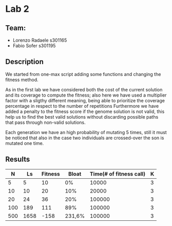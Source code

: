 # Lab 2
## Team: 
- Lorenzo Radaele s301165
- Fabio Sofer s301195

## Description
We started from one-max script adding some functions and changing the fitness method.

As in the first lab we have considered both the cost of the current solution and its coverage to compute the fitness; also here we have used a multiplier factor with a sligthy different meaning, being able to prioritize the coverage percentage in respect to the number of repetitions
Furthermore we have added a penalty to the fitness score if the genome solution is not valid, this help us to find the best valid solutions without discarding possible paths that pass through non-valid solutions.

Each generation we have an high probability of mutating 5 times, still it must be noticed that also in the case two individuals are crossed-over the son is mutated one time.

## Results

| N       | Ls   | Fitness    | Bloat       | Time(# of fitness call) | K |
|------------|-----------|----------|----------|---------------|-------|
| 5         | 5 | 10 | 0% |    10000          | 3 |
| 10 |   10 | 20 | 10% |       20000        | 3 |
| 20 | 24 | 36| 20% |     100000        | 3 |
| 100  |  189 | 111 | 89% |   100000          | 3 |
| 500  | 1658| -158 | 231,6% |  100000            | 3 |